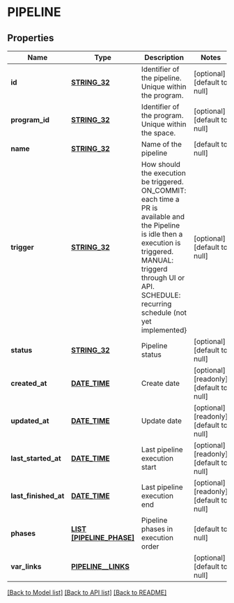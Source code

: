 # PIPELINE

## Properties
Name | Type | Description | Notes
------------ | ------------- | ------------- | -------------
**id** | [**STRING_32**](STRING_32.md) | Identifier of the pipeline. Unique within the program. | [optional] [default to null]
**program_id** | [**STRING_32**](STRING_32.md) | Identifier of the program. Unique within the space. | [optional] [default to null]
**name** | [**STRING_32**](STRING_32.md) | Name of the pipeline | [default to null]
**trigger** | [**STRING_32**](STRING_32.md) | How should the execution be triggered. ON_COMMIT: each time a PR is available and the Pipeline is idle then a execution is triggered. MANUAL: triggerd through UI or API. SCHEDULE: recurring schedule (not yet implemented} | [optional] [default to null]
**status** | [**STRING_32**](STRING_32.md) | Pipeline status | [optional] [default to null]
**created_at** | [**DATE_TIME**](DATE_TIME.md) | Create date | [optional] [readonly] [default to null]
**updated_at** | [**DATE_TIME**](DATE_TIME.md) | Update date | [optional] [readonly] [default to null]
**last_started_at** | [**DATE_TIME**](DATE_TIME.md) | Last pipeline execution start | [optional] [readonly] [default to null]
**last_finished_at** | [**DATE_TIME**](DATE_TIME.md) | Last pipeline execution end | [optional] [readonly] [default to null]
**phases** | [**LIST [PIPELINE_PHASE]**](pipelinePhase.md) | Pipeline phases in execution order | [default to null]
**var_links** | [**PIPELINE__LINKS**](Pipeline__links.md) |  | [optional] [default to null]

[[Back to Model list]](../README.md#documentation-for-models) [[Back to API list]](../README.md#documentation-for-api-endpoints) [[Back to README]](../README.md)


